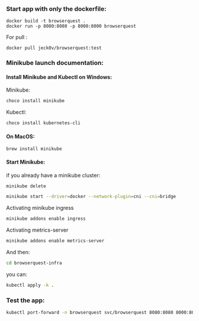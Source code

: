 ### Start app with only the dockerfile:
```shell
docker build -t browserquest .
docker run -p 8080:8080 -p 8000:8000 browserquest
```
For pull :

`
docker pull jeck0v/browserquest:test
`
### Minikube launch documentation:

#### Install Minikube and Kubectl on Windows:
Minikube:
```bash
choco install minikube
```
Kubectl:
```bash
choco install kubernetes-cli
```
#### On MacOS:
```
brew install minikube
```

#### Start Minikube:
if you already have a minikube cluster: 
```bash
minikube delete
```

```bash
minikube start --driver=docker --network-plugin=cni --cni=bridge
```
Activating minikube ingress
```bash
minikube addons enable ingress
```
Activating metrics-server
```bash
minikube addons enable metrics-server
```
And then:
``` bash
cd browserquest-infra
```
you can:
```bash
kubectl apply -k .
```

### Test the app:

```bash
kubectl port-forward -n browserquest svc/browserquest 8080:8080 8000:8000
```
